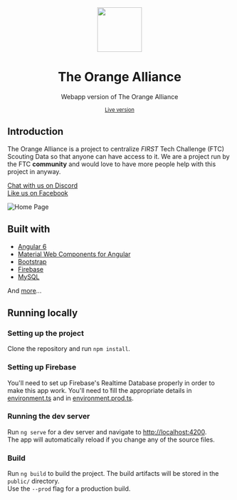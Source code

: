 <div align="center">
  <img width="100" height="100" src="http://theorangealliance.org/assets/imgs/favicon.png">
  <h1>The Orange Alliance</h1>
  <p>Webapp version of The Orange Alliance</p>
  <small><a href="https://theorangealliance.org" target="_blank">Live version</a></small>
</div>

## Introduction

The Orange Alliance is a project to centralize _FIRST_ Tech Challenge (FTC) Scouting Data so that anyone can have access to it. We are a project run by the FTC **community** and would love to have more people help with this project in anyway.

[Chat with us on Discord](https://discord.gg/5fH66UV)<br/>
[Like us on Facebook](https://www.facebook.com/theorangealliance/) 

![Home Page](https://user-images.githubusercontent.com/16443111/48767939-8986f800-ecc0-11e8-9d5f-0939dfb6efc5.png)

## Built with
- [Angular 6](https://angular.io)
- [Material Web Components for Angular](https://github.com/trimox/angular-mdc-web)
- [Bootstrap](https://getbootstrap.com)
- [Firebase](https://firebase.google.com)
- [MySQL](https://www.mysql.com)

And [more](https://github.com/orange-alliance/the-orange-alliance/blob/master/package.json)...

## Running locally

### Setting up the project
Clone the repository and run ``npm install``.

### Setting up Firebase
You'll need to set up Firebase's Realtime Database properly in order to make this app work.
You'll need to ֿfill the appropriate details in [environment.ts](https://github.com/orange-alliance/the-orange-alliance/blob/master/src/environments/environment.ts) and in [environment.prod.ts](https://github.com/orange-alliance/the-orange-alliance/blob/master/src/environments/environment.prod.ts).

### Running the dev server
Run ``ng serve`` for a dev server and navigate to [http://localhost:4200](http://localhost:4200).<br/>
The app will automatically reload if you change any of the source files.

### Build
Run ``ng build`` to build the project. The build artifacts will be stored in the ``public/`` directory.
<br/>Use the ``--prod`` flag for a production build.
